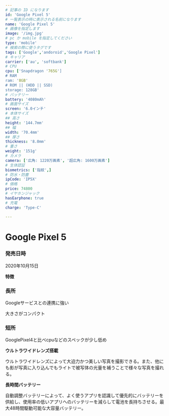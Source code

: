 ```yaml
---
# 記事の ID になります
id: 'Google Pixel 5'
# 一覧表示の時に表示される名前になります
name: 'Google Pixel 5'
# 画像を指定します
image: '/img.jpg'
# pc か mobile を指定してください
type: 'mobile'
# 検索の際に使うタグです
tags: ['Google','andoroid','Google Pixel']
# キャリア
carrier: ['au', 'softbank']
# CPU
cpu: ['Snapdragon '765G']
# RAM
ram: '8GB'
# ROM || (HDD || SSD)
storage: 128GB'
# バッテリー
battery: '4080mAh'
# 画面サイズ
screen: '6.0インチ'
# 本体サイズ
## 高さ
height: '144.7mm'
## 幅
width: '70.4mm'
## 厚さ
thickness: '8.0mm'
# 重さ
weight: '151g'
# カメラ
camera: ['広角: 1220万画素', '超広角: 1600万画素']
# 生体認証
biometrics: ['指紋',]
# 防水・防塵
ipCode: 'IP5X'
# 価格
price: 74800
# イヤホンジャック
hasEarphone: true
# 充電
charge: 'Type-C'

---
```


# Google Pixel 5

### 発売日時
2020年10月15日
  
**特徴**

### 長所

Googleサービスとの連携に強い

大きさがコンパクト

### 短所

GooglePixel4と比べcpuなどのスペックが少し低め

**ウルトラワイドレンズ搭載**

ウルトラワイドレンズによって大迫力かつ美しい写真を撮影できる。また、他にも影が写真に入り込んでもライトで被写体の光量を補うことで様々な写真を撮れる。

**長時間バッテリー**

自動調整バッテリーによって、よく使うアプリを認識して優先的にバッテリーを供給し、使用率の低いアプリへのバッテリーを減らして電池を長持ちさせる。最大48時間駆動可能な大容量バッテリー。

